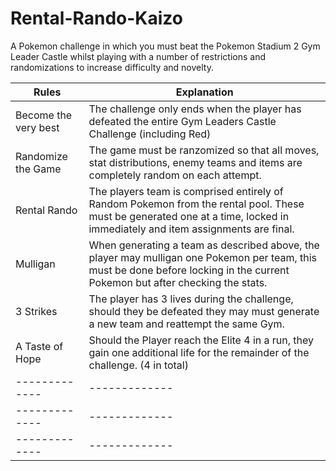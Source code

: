 # Rental-Rando-Kaizo
A Pokemon challenge in which you must beat the Pokemon Stadium 2 Gym Leader Castle whilst playing with a number of restrictions and randomizations to increase difficulty and novelty. 



| Rules | Explanation |
| ------------- | ------------- |
| Become the very best  | The challenge only ends when the player has defeated the entire Gym Leaders Castle Challenge (including Red)  |
| Randomize the Game  | The game must be ranzomized so that all moves, stat distributions, enemy teams and items are completely random on each attempt. |
| Rental Rando | The players team is comprised entirely of Random Pokemon from the rental pool. These must be generated one at a time, locked in immediately and item assignments are final.  |
| Mulligan | When generating a team as described above, the player may mulligan one Pokemon per team, this must be done before locking in the current Pokemon but after checking the stats. |
| 3 Strikes | The player has 3 lives during the challenge, should they be defeated they may must generate a new team and reattempt the same Gym. |
| A Taste of Hope | Should the Player reach the Elite 4 in a run, they gain one additional life for the remainder of the challenge. (4 in total) |
| ------------- | ------------- |
| ------------- | ------------- |
| ------------- | ------------- |
